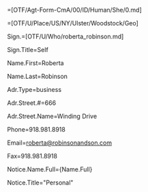 =[OTF/Agt-Form-CmA/00/ID/Human/She/0.md]

=[OTF/U/Place/US/NY/Ulster/Woodstock/Geo]

Sign.=[OTF/U/Who/roberta_robinson.md]

Sign.Title=Self

Name.First=Roberta

Name.Last=Robinson

Adr.Type=business

Adr.Street.#=666

Adr.Street.Name=Winding Drive

Phone=918.981.8918

Email=roberta@robinsonandson.com

Fax=918.981.8918

Notice.Name.Full={Name.Full}

Notice.Title="Personal"

